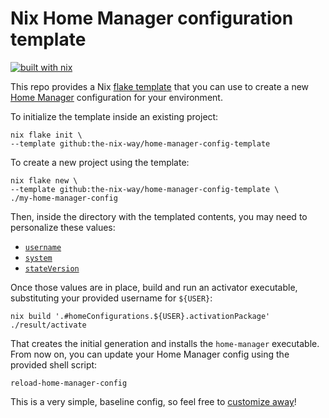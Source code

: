 # Nix Home Manager configuration template

[![built with nix](https://builtwithnix.org/badge.svg)](https://builtwithnix.org)

This repo provides a Nix [flake template][template] that you can use to create a new [Home Manager][hm] configuration for your environment.

To initialize the template inside an existing project:

```shell
nix flake init \
--template github:the-nix-way/home-manager-config-template
```

To create a new project using the template:

```shell
nix flake new \
--template github:the-nix-way/home-manager-config-template \
./my-home-manager-config
```

Then, inside the directory with the templated contents, you may need to personalize these values:

- [`username`][username]
- [`system`][system]
- [`stateVersion`][state]

Once those values are in place, build and run an activator executable, substituting your provided username for `${USER}`:

```shell
nix build '.#homeConfigurations.${USER}.activationPackage'
./result/activate
```

That creates the initial generation and installs the `home-manager` executable. From now on, you can update your Home Manager config using the provided shell script:

```shell
reload-home-manager-config
```

This is a very simple, baseline config, so feel free to [customize away][options]!

[hm]: https://github.com/nix-community/home-manager
[home]: ./basic/flake.nix#L20
[options]: https://nix-community.github.io/home-manager/options.html
[state]: ./basic/flake.nix#L17
[system]: ./basic/flake.nix#L16
[template]: https://github.com/NixOS/templates
[username]: ./basic/flake.nix#L15

